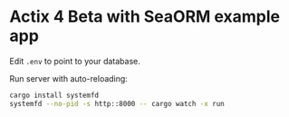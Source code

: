 # Actix 4 Beta with SeaORM example app

Edit `.env` to point to your database.

Run server with auto-reloading:

```bash
cargo install systemfd
systemfd --no-pid -s http::8000 -- cargo watch -x run
```
